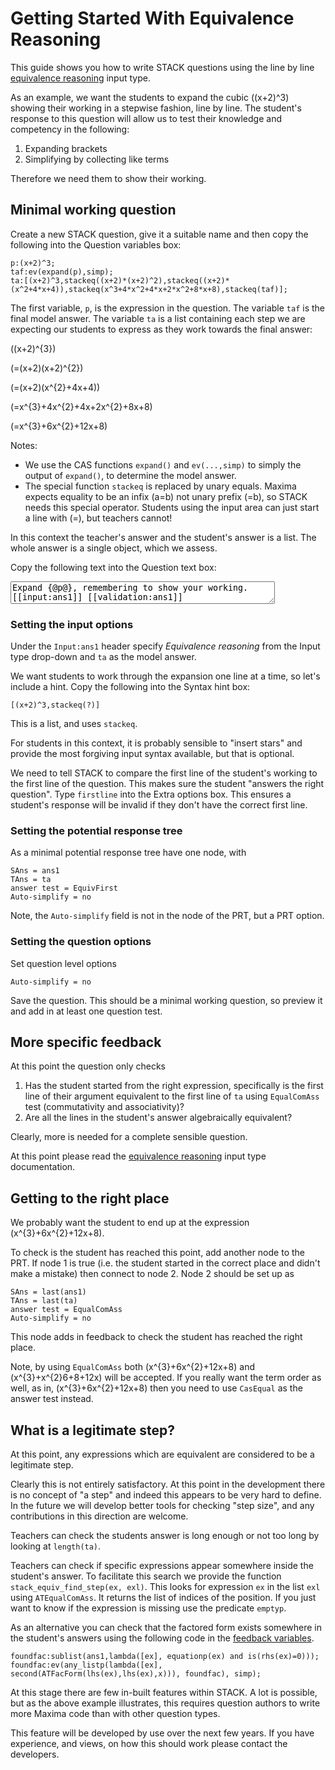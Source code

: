 # Getting Started With Equivalence Reasoning


This guide shows you how to write STACK questions using the line by line [equivalence reasoning](../CAS/Equivalence_reasoning.md) input type.

As an example, we want the students to expand the cubic \((x+2)^3\) showing their working in a stepwise fashion, line by line.
The student's response to this question will allow us to test their knowledge and competency in the following:

1. Expanding brackets
2. Simplifying by collecting like terms

Therefore we need them to show their working. 

## Minimal working question ##

Create a new STACK question, give it a suitable name and then copy the following into the Question variables box:


	p:(x+2)^3;
	taf:ev(expand(p),simp);
	ta:[(x+2)^3,stackeq((x+2)*(x+2)^2),stackeq((x+2)*(x^2+4*x+4)),stackeq(x^3+4*x^2+4*x+2*x^2+8*x+8),stackeq(taf)];

The first variable, `p`, is the expression in the question. The variable `taf` is the final model answer.
The variable `ta` is a list containing each step we are expecting our students to express as they work towards the final answer:

\((x+2)^{3}\)

\(=(x+2)(x+2)^{2}\)

\(=(x+2)(x^{2}+4x+4)\)

\(=x^{3}+4x^{2}+4x+2x^{2}+8x+8\)

\(=x^{3}+6x^{2}+12x+8\)


Notes:

* We use the CAS functions `expand()` and `ev(...,simp)` to simply the output of `expand()`, to determine the model answer. 
* The special function `stackeq` is replaced by unary equals.  Maxima expects equality to be an infix \(a=b\) not unary prefix \(=b\), so STACK needs this special operator.  Students using the input area can just start a line with \(=\), but teachers cannot!

In this context the teacher's answer and the student's answer is a list.  The whole answer is a single object, which we assess.

Copy the following text into the Question text box:

<textarea readonly="readonly" rows="2" cols="50">
Expand {@p@}, remembering to show your working.
[[input:ans1]] [[validation:ans1]]
</textarea>

### Setting the input options ###

Under the `Input:ans1` header specify _Equivalence reasoning_ from the Input type drop-down and `ta` as the model answer.

We want students to work through the expansion one line at a time, so let's include a hint. Copy the following into the Syntax hint box:

    [(x+2)^3,stackeq(?)]

This is a list, and uses `stackeq`.

For students in this context, it is probably sensible to "insert stars" and provide the most forgiving input syntax available, but that is optional.

We need to tell STACK to compare the first line of the student's working to the first line of the question. This makes sure the student "answers the right question".
Type `firstline` into the Extra options box.
This ensures a student's response will be invalid if they don't have the correct first line.

### Setting the potential response tree ###

As a minimal potential response tree have one node, with 

    SAns = ans1
    TAns = ta
    answer test = EquivFirst
    Auto-simplify = no

Note, the `Auto-simplify` field is not in the node of the PRT, but a PRT option.

### Setting the question options ###

Set question level options

    Auto-simplify = no

Save the question.  This should be a minimal working question, so preview it and add in at least one question test.

## More specific feedback

At this point the question only checks

1. Has the student started from the right expression, specifically is the first line of their argument equivalent to the first line of `ta` using `EqualComAss` test (commutativity and associativity)?
2. Are all the lines in the student's answer algebraically equivalent?

Clearly, more is needed for a complete sensible question.

At this point please read the [equivalence reasoning](../CAS/Equivalence_reasoning.md) input type documentation.

## Getting to the right place ##

We probably want the student to end up at the expression \(x^{3}+6x^{2}+12x+8\).

To check is the student has reached this point, add another node to the PRT.  If node 1 is true (i.e. the student started in the correct place and didn't make a mistake) then connect to node 2.
Node 2 should be set up as

    SAns = last(ans1)
    TAns = last(ta)
    answer test = EqualComAss
    Auto-simplify = no

This node adds in feedback to check the student has reached the right place.

Note, by using `EqualComAss` both \(x^{3}+6x^{2}+12x+8\) and \(x^{3}+x^{2}6+8+12x\) will be accepted.
If you really want the term order as well, as in, \(x^{3}+6x^{2}+12x+8\) then you need to use `CasEqual` as the answer test instead.

## What is a legitimate step?

At this point, any expressions which are equivalent are considered to be a legitimate step.

Clearly this is not entirely satisfactory.
At this point in the development there is no concept of "a step" and indeed this appears to be very hard to define.
In the future we will develop better tools for checking "step size", and any contributions in this direction are welcome.

Teachers can check the students answer is long enough or not too long by looking at `length(ta)`.

Teachers can check if specific expressions appear somewhere inside the student's answer.  To facilitate this search we provide the function `stack_equiv_find_step(ex, exl)`.  This looks for expression `ex` in the list `exl` using `ATEqualComAss`.  It returns the list of indices of the position.  If you just want to know if the expression is missing use the predicate `emptyp`.

As an alternative you can check that the factored form exists somewhere in the student's answers using the following code in the [feedback variables](KeyVals.md).

    foundfac:sublist(ans1,lambda([ex], equationp(ex) and is(rhs(ex)=0)));
    foundfac:ev(any_listp(lambda([ex], second(ATFacForm(lhs(ex),lhs(ex),x))), foundfac), simp);

At this stage there are few in-built features within STACK.  A lot is possible, but as the above example illustrates, this requires question authors to write more Maxima code than with other question types.

This feature will be developed by use over the next few years.
If you have experience, and views, on how this should work please contact the developers.